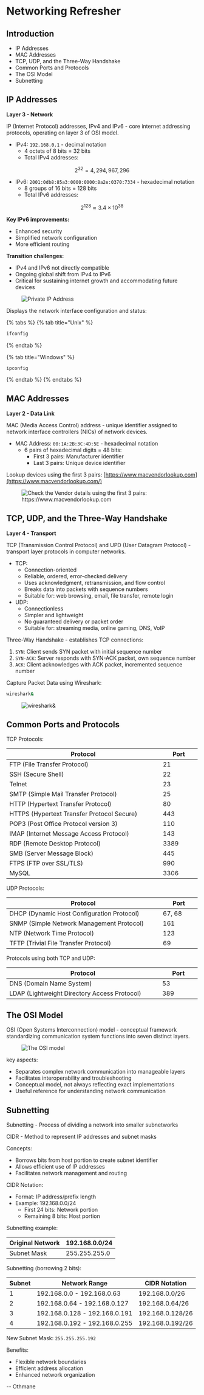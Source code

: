 # Networking Refresher

## Introduction

* IP Addresses
* MAC Addresses
* TCP, UDP, and the Three-Way Handshake
* Common Ports and Protocols
* The OSI Model
* Subnetting



## IP Addresses

**Layer 3 - Network**

IP (Internet Protocol) addresses, IPv4 and IPv6 - core internet addressing protocols, operating on layer 3 of OSI model.

* IPv4: `192.168.0.1` - decimal notation
  * 4 octets of 8 bits = 32 bits
  * Total IPv4 addresses:

$$
2^{32} = 4,294,967,296
$$

* IPv6: `2001:0db8:85a3:0000:0000:8a2e:0370:7334` - hexadecimal notation
  * 8 groups of 16 bits = 128 bits
  * Total IPv6 addresses:

$$
2^{128} ≈ 3.4 × 10^{38}
$$

**Key IPv6 improvements:**

* Enhanced security
* Simplified network configuration
* More efficient routing

**Transition challenges:**

* IPv4 and IPv6 not directly compatible
* Ongoing global shift from IPv4 to IPv6
* Critical for sustaining internet growth and accommodating future devices



<figure><img src="../../../.gitbook/assets/image (30).png" alt="Private IP Address"><figcaption></figcaption></figure>



Displays the network interface configuration and status:

{% tabs %}
{% tab title="Unix" %}
```sh
ifconfig
```
{% endtab %}

{% tab title="Windows" %}
```batch
ipconfig
```
{% endtab %}
{% endtabs %}



## MAC Addresses

**Layer 2 - Data Link**

MAC (Media Access Control) address - unique identifier assigned to network interface controllers (NICs) of network devices.

* MAC Address: `00:1A:2B:3C:4D:5E` - hexadecimal notation
  * 6 pairs of hexadecimal digits = 48 bits:
    * First 3 pairs: Manufacturer identifier
    * Last 3 pairs: Unique device identifier



Lookup devices using the first 3 pairs: [https://www.macvendorlookup.com](https://www.macvendorlookup.com/)

<figure><img src="../../../.gitbook/assets/image.png" alt="Check the Vendor details using the first 3 pairs: https://www.macvendorlookup.com"><figcaption></figcaption></figure>



## TCP, UDP, and the Three-Way Handshake

**Layer 4 - Transport**

TCP (Transmission Control Protocol) and UPD (User Datagram Protocol) - transport layer protocols in computer networks.

* TCP:
  * Connection-oriented
  * Reliable, ordered, error-checked delivery
  * Uses acknowledgment, retransmission, and flow control
  * Breaks data into packets with sequence numbers
  * Suitable for: web browsing, email, file transfer, remote login
* UDP:
  * Connectionless
  * Simpler and lightweight
  * No guaranteed delivery or packet order
  * Suitable for: streaming media, online gaming, DNS, VoIP

Three-Way Handshake - establishes TCP connections:

1. `SYN`: Client sends SYN packet with initial sequence number
2. `SYN-ACK`: Server responds with SYN-ACK packet, own sequence number
3. `ACK`: Client acknowledges with ACK packet, incremented sequence number



Capture Packet Data using Wireshark:

```sh
wireshark&
```

<figure><img src="../../../.gitbook/assets/image (1).png" alt="wireshark&#x26;"><figcaption></figcaption></figure>



## Common Ports and Protocols

TCP Protocols:

<table><thead><tr><th width="414">Protocol</th><th width="87">Port</th></tr></thead><tbody><tr><td>FTP (File Transfer Protocol)</td><td>21</td></tr><tr><td>SSH (Secure Shell)</td><td>22</td></tr><tr><td>Telnet</td><td>23</td></tr><tr><td>SMTP (Simple Mail Transfer Protocol)</td><td>25</td></tr><tr><td>HTTP (Hypertext Transfer Protocol)</td><td>80</td></tr><tr><td>HTTPS (Hypertext Transfer Protocol Secure)</td><td>443</td></tr><tr><td>POP3 (Post Office Protocol version 3)</td><td>110</td></tr><tr><td>IMAP (Internet Message Access Protocol)</td><td>143</td></tr><tr><td>RDP (Remote Desktop Protocol)</td><td>3389</td></tr><tr><td>SMB (Server Message Block)</td><td>445</td></tr><tr><td>FTPS (FTP over SSL/TLS)</td><td>990</td></tr><tr><td>MySQL</td><td>3306</td></tr></tbody></table>



UDP Protocols:

<table><thead><tr><th width="414">Protocol</th><th width="88">Port</th></tr></thead><tbody><tr><td>DHCP (Dynamic Host Configuration Protocol)</td><td>67, 68</td></tr><tr><td>SNMP (Simple Network Management Protocol)</td><td>161</td></tr><tr><td>NTP (Network Time Protocol)</td><td>123</td></tr><tr><td>TFTP (Trivial File Transfer Protocol)</td><td>69</td></tr></tbody></table>



Protocols using both TCP and UDP:

<table><thead><tr><th width="414">Protocol</th><th width="90">Port</th></tr></thead><tbody><tr><td>DNS (Domain Name System)</td><td>53</td></tr><tr><td>LDAP (Lightweight Directory Access Protocol)</td><td>389</td></tr></tbody></table>



## The OSI Model

OSI (Open Systems Interconnection) model - conceptual framework standardizing communication system functions into seven distinct layers.

<figure><img src="../../../.gitbook/assets/image (2).png" alt="The OSI model"><figcaption></figcaption></figure>

key aspects:

* Separates complex network communication into manageable layers
* Facilitates interoperability and troubleshooting
* Conceptual model, not always reflecting exact implementations
* Useful reference for understanding network communication



## Subnetting

Subnetting - Process of dividing a network into smaller subnetworks

CIDR - Method to represent IP addresses and subnet masks



Concepts:

* Borrows bits from host portion to create subnet identifier
* Allows efficient use of IP addresses
* Facilitates network management and routing



CIDR Notation:

* Format: IP address/prefix length
* Example: 192.168.0.0/24
  * First 24 bits: Network portion
  * Remaining 8 bits: Host portion



Subnetting example:

| Original Network | 192.168.0.0/24 |
| ---------------- | -------------- |
| Subnet Mask      | 255.255.255.0  |

Subnetting (borrowing 2 bits):

| Subnet | Network Range                 | CIDR Notation    |
| ------ | ----------------------------- | ---------------- |
| 1      | 192.168.0.0 - 192.168.0.63    | 192.168.0.0/26   |
| 2      | 192.168.0.64 - 192.168.0.127  | 192.168.0.64/26  |
| 3      | 192.168.0.128 - 192.168.0.191 | 192.168.0.128/26 |
| 4      | 192.168.0.192 - 192.168.0.255 | 192.168.0.192/26 |

New Subnet Mask: `255.255.255.192`



Benefits:

* Flexible network boundaries
* Efficient address allocation
* Enhanced network organization







\-- Othmane



